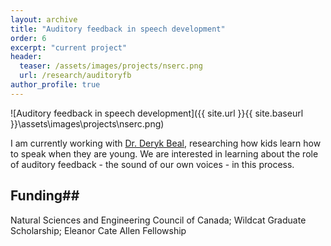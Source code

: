 ```yaml
---
layout: archive
title: "Auditory feedback in speech development"
order: 6
excerpt: "current project"
header:
  teaser: /assets/images/projects/nserc.png
  url: /research/auditoryfb
author_profile: true
---
```


![Auditory feedback in speech development]({{ site.url }}{{ site.baseurl }}\assets\images\projects\nserc.png)

I am currently working with <a href="https://research.hollandbloorview.ca/scientists/dbeal" target="_blank" onclick="ga('send', 'event', 'LinkOut', 'Click', 'Beal');"> Dr. Deryk Beal</a>, researching how kids learn how to speak when they are young. We are interested in learning about the role of auditory feedback - the sound of our own voices - in this process.


## Funding##
Natural Sciences and Engineering Council of Canada; Wildcat Graduate Scholarship; Eleanor Cate Allen Fellowship
